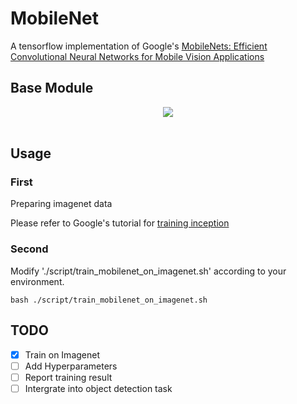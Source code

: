 # MobileNet

A tensorflow implementation of Google's [MobileNets: Efficient Convolutional Neural Networks for Mobile Vision Applications](https://arxiv.org/abs/1704.04861)

## Base Module

<div align="center">
<img src="https://github.com/Zehaos/MobileNet/blob/master/figures/dwl_pwl.png"><br><br>
</div>

## Usage

### First

Preparing imagenet data

Please refer to Google's tutorial for [training inception](https://github.com/tensorflow/models/tree/master/inception#getting-started)

### Second

Modify './script/train_mobilenet_on_imagenet.sh' according to your environment.

```
bash ./script/train_mobilenet_on_imagenet.sh
```


## TODO
- [x] Train on Imagenet
- [ ] Add Hyperparameters
- [ ] Report training result
- [ ] Intergrate into object detection task

